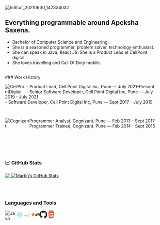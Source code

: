 ![InShot_20210930_142334032](https://user-images.githubusercontent.com/28886101/135451873-68cb968e-b53c-49b7-9b12-1e84e8e8666c.jpg)
## Everything programmable around Apeksha Saxena.                                                                                                                                                                                                                          
- Bachelor of Computer Science and Engineering. 
- She is a seasoned programmer, problem solver, technology enthusiast. 
- She can speak in Java, React JS. She is a Product Lead at CellPoint digital. 
- She loves travelling and Call Of Duty mobile.
<br>
### Work History
<p><img align="left" alt="CellPointDigital" width="70px" src="https://user-images.githubusercontent.com/28886101/135451654-e1071a1c-95b9-4c03-83c6-9a55a90841c6.png"/> - Product Lead, Cell Point Digital Inc, Pune — July 2021-Present <br>
                    - Senior Software Developer, Cell Point Digital Inc, Pune — July 2019 - July 2021 <br>
                    - Software Developer, Cell Point Digital Inc, Pune — Sept 2017 - July 2019 </br> </p>
                    <br>
                     
<p>
<img align="left" alt="Cognizant" width="80px" src="https://user-images.githubusercontent.com/28886101/135456928-a6e78698-e176-4995-941e-d772fad733ff.png"/>   Programmer Analyst, Cognizant, Pune — Feb 2013 - Sept 2017 <br>
Programmer Trainee, Cognizant, Pune — Feb 2014 - Sept 2015 <br> </p>
</br> 

<br></br>
### &#x1f4c8; GitHub Stats
<a href="https://github.com/saxenaapeksha/saxenaapeksha">
  <img align="center" width="80px" src="https://github-readme-stats.vercel.app/api/top-langs/?username=saxenaapeksha&hide=java,html,tex&title_color=ffffff&text_color=c9cacc&icon_color=2bbc8a&bg_color=1d1f21&langs_count=3" />
</a>
<a href="https://github.com/saxenaapeksha/GeeksForGeeksTrials">
  <img align="center" width="80px" src="https://github-readme-stats.vercel.app/api?username=saxenaapeksha&show_icons=true&line_height=27&count_private=true&title_color=ffffff&text_color=c9cacc&icon_color=2bbc8a&bg_color=1d1f21" alt="Martin's GitHub Stats" />
</a>


<br></br>
### Languages and Tools

<img align="left" alt="Java" width="35px" src="https://user-images.githubusercontent.com/28886101/135459117-25364758-9dc2-4b44-9618-03dd839d91d0.gif" />
<img align="left" alt="React" width="26px" src="https://raw.githubusercontent.com/github/explore/80688e429a7d4ef2fca1e82350fe8e3517d3494d/topics/react/react.png" />
<img align="left" alt="MySQL" width="26px" src="https://raw.githubusercontent.com/github/explore/80688e429a7d4ef2fca1e82350fe8e3517d3494d/topics/mysql/mysql.png" />
<img align="left" alt="Git" width="26px" src="https://raw.githubusercontent.com/github/explore/80688e429a7d4ef2fca1e82350fe8e3517d3494d/topics/git/git.png" />
<img align="left" alt="GitHub" width="26px" src="https://raw.githubusercontent.com/github/explore/78df643247d429f6cc873026c0622819ad797942/topics/github/github.png" />
<img align="left" alt="HTML5" width="26px" src="https://raw.githubusercontent.com/github/explore/80688e429a7d4ef2fca1e82350fe8e3517d3494d/topics/html/html.png" />
<br />



